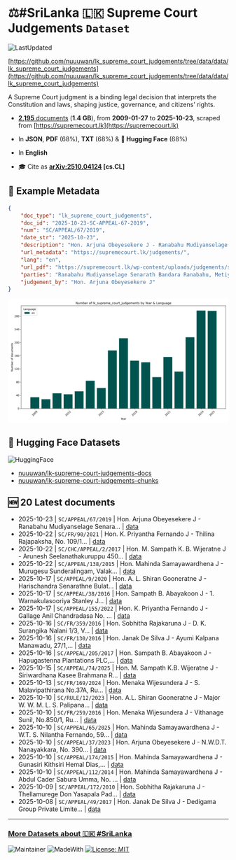 # ⚖️#SriLanka 🇱🇰 Supreme Court Judgements `Dataset`

![LastUpdated](https://img.shields.io/badge/last_updated-2025--10--24_10:52:43-green)

[https://github.com/nuuuwan/lk_supreme_court_judgements/tree/data/data/lk_supreme_court_judgements](https://github.com/nuuuwan/lk_supreme_court_judgements/tree/data/data/lk_supreme_court_judgements)

A Supreme Court judgment is a binding legal decision that interprets the Constitution and laws, shaping justice, governance, and citizens’ rights.

- [**2,195** documents](https://github.com/nuuuwan/lk_supreme_court_judgements/tree/data/data/lk_supreme_court_judgements) (**1.4 GB**), from **2009-01-27** to **2025-10-23**, scraped from [https://supremecourt.lk](https://supremecourt.lk)

- In **JSON**, **PDF** (68%), **TXT** (68%) & **🤗 Hugging Face** (68%)

- In **English**

- 🎓 Cite as **[arXiv:2510.04124](https://arxiv.org/abs/2510.04124) [cs.CL]**

## 📝 Example Metadata

```json
{
    "doc_type": "lk_supreme_court_judgements",
    "doc_id": "2025-10-23-SC-APPEAL-67-2019",
    "num": "SC/APPEAL/67/2019",
    "date_str": "2025-10-23",
    "description": "Hon. Arjuna Obeyesekere J - Ranabahu Mudiyanselage Senara...",
    "url_metadata": "https://supremecourt.lk/judgements/",
    "lang": "en",
    "url_pdf": "https://supremecourt.lk/wp-content/uploads/judgements/sc_appeal_67_2019.pdf",
    "parties": "Ranabahu Mudiyanselage Senarath Bandara Ranabahu, Metiyanagama, Karambe, Maho SUBSTITUTED PLAINTIFF \u2013 RESPONDENT \u2013 APPELLANT - Vs - Ranabahu Mudiyanselage Ranjith Jaya\udbc0\udd9fssa, Metiyanagama, Karambe, Maho SUBSTITUTED DEFENDANT \u2013 APPELLANT \u2013 RESPONDENT\n\nView More",
    "judgement_by": "Hon. Arjuna Obeyesekere J"
}
```

![Chart](https://raw.githubusercontent.com/nuuuwan/lk_supreme_court_judgements/refs/heads/data/data/lk_supreme_court_judgements/docs_by_year_and_lang.png)

## 🤗 Hugging Face Datasets

![HuggingFace](https://img.shields.io/badge/-HuggingFace-FDEE21?style=for-the-badge&logo=HuggingFace)

- [nuuuwan/lk-supreme-court-judgements-docs](https://huggingface.co/datasets/nuuuwan/lk-supreme-court-judgements-docs)
- [nuuuwan/lk-supreme-court-judgements-chunks](https://huggingface.co/datasets/nuuuwan/lk-supreme-court-judgements-chunks)

## 🆕 20 Latest documents

- 2025-10-23 | `SC/APPEAL/67/2019` | Hon. Arjuna Obeyesekere J - Ranabahu Mudiyanselage Senara... | [data](https://github.com/nuuuwan/lk_supreme_court_judgements/tree/data/data/lk_supreme_court_judgements/2020s/2025/2025-10-23-SC-APPEAL-67-2019)
- 2025-10-22 | `SC/FR/90/2021` | Hon. K. Priyantha Fernando J - Thilina Rajapaksha, No. 109/1... | [data](https://github.com/nuuuwan/lk_supreme_court_judgements/tree/data/data/lk_supreme_court_judgements/2020s/2025/2025-10-22-SC-FR-90-2021)
- 2025-10-22 | `SC/CHC/APPEAL/2/2017` | Hon. M. Sampath K. B. Wijeratne J - Arunesh Seelanathakuruppu 450... | [data](https://github.com/nuuuwan/lk_supreme_court_judgements/tree/data/data/lk_supreme_court_judgements/2020s/2025/2025-10-22-SC-CHC-APPEAL-2-2017)
- 2025-10-22 | `SC/APPEAL/138/2015` | Hon. Mahinda Samayawardhena J - Murugesu Sunderalingam, Valak... | [data](https://github.com/nuuuwan/lk_supreme_court_judgements/tree/data/data/lk_supreme_court_judgements/2020s/2025/2025-10-22-SC-APPEAL-138-2015)
- 2025-10-17 | `SC/APPEAL/9/2020` | Hon. A. L. Shiran Gooneratne J - Harischandra Senarathne Bulat... | [data](https://github.com/nuuuwan/lk_supreme_court_judgements/tree/data/data/lk_supreme_court_judgements/2020s/2025/2025-10-17-SC-APPEAL-9-2020)
- 2025-10-17 | `SC/APPEAL/38/2016` | Hon. Sampath B. Abayakoon J - 1. Warnakulasooriya Stanley J... | [data](https://github.com/nuuuwan/lk_supreme_court_judgements/tree/data/data/lk_supreme_court_judgements/2020s/2025/2025-10-17-SC-APPEAL-38-2016)
- 2025-10-17 | `SC/APPEAL/155/2022` | Hon. K. Priyantha Fernando J - Gallage Anil Chandradasa No. ... | [data](https://github.com/nuuuwan/lk_supreme_court_judgements/tree/data/data/lk_supreme_court_judgements/2020s/2025/2025-10-17-SC-APPEAL-155-2022)
- 2025-10-16 | `SC/FR/359/2016` | Hon. Sobhitha Rajakaruna J - D. K. Surangika Nalani 1/3, V... | [data](https://github.com/nuuuwan/lk_supreme_court_judgements/tree/data/data/lk_supreme_court_judgements/2020s/2025/2025-10-16-SC-FR-359-2016)
- 2025-10-16 | `SC/FR/130/2016` | Hon. Janak De Silva J - Ayumi Kalpana Manawadu, 27/1,... | [data](https://github.com/nuuuwan/lk_supreme_court_judgements/tree/data/data/lk_supreme_court_judgements/2020s/2025/2025-10-16-SC-FR-130-2016)
- 2025-10-16 | `SC/APPEAL/205/2017` | Hon. Sampath B. Abayakoon J - Hapugastenna Plantations PLC,... | [data](https://github.com/nuuuwan/lk_supreme_court_judgements/tree/data/data/lk_supreme_court_judgements/2020s/2025/2025-10-16-SC-APPEAL-205-2017)
- 2025-10-15 | `SC/APPEAL/74/2025` | Hon. M. Sampath K.B. Wijeratne J - Siriwardhana Kasee Brahmana R... | [data](https://github.com/nuuuwan/lk_supreme_court_judgements/tree/data/data/lk_supreme_court_judgements/2020s/2025/2025-10-15-SC-APPEAL-74-2025)
- 2025-10-13 | `SC/FR/169/2024` | Hon. Menaka Wijesundera J - S. Malavipathirana No.37A, Ru... | [data](https://github.com/nuuuwan/lk_supreme_court_judgements/tree/data/data/lk_supreme_court_judgements/2020s/2025/2025-10-13-SC-FR-169-2024)
- 2025-10-10 | `SC/RULE/12/2023` | Hon. A.L. Shiran Gooneratne J - Major W. W. M. L. S. Palipana... | [data](https://github.com/nuuuwan/lk_supreme_court_judgements/tree/data/data/lk_supreme_court_judgements/2020s/2025/2025-10-10-SC-RULE-12-2023)
- 2025-10-10 | `SC/FR/259/2016` | Hon. Menaka Wijesundera J - Vithanage Sunil, No.850/1, Ru... | [data](https://github.com/nuuuwan/lk_supreme_court_judgements/tree/data/data/lk_supreme_court_judgements/2020s/2025/2025-10-10-SC-FR-259-2016)
- 2025-10-10 | `SC/APPEAL/65/2025` | Hon. Mahinda Samayawardhena J - W.T. S. Nilantha Fernando, 59... | [data](https://github.com/nuuuwan/lk_supreme_court_judgements/tree/data/data/lk_supreme_court_judgements/2020s/2025/2025-10-10-SC-APPEAL-65-2025)
- 2025-10-10 | `SC/APPEAL/37/2023` | Hon. Arjuna Obeyesekere J - N.W.D.T. Nanayakkara, No. 390... | [data](https://github.com/nuuuwan/lk_supreme_court_judgements/tree/data/data/lk_supreme_court_judgements/2020s/2025/2025-10-10-SC-APPEAL-37-2023)
- 2025-10-10 | `SC/APPEAL/174/2015` | Hon. Mahinda Samayawardhena J - Gunasiri Kithsiri Hemal Dias,... | [data](https://github.com/nuuuwan/lk_supreme_court_judgements/tree/data/data/lk_supreme_court_judgements/2020s/2025/2025-10-10-SC-APPEAL-174-2015)
- 2025-10-10 | `SC/APPEAL/112/2014` | Hon. Mahinda Samayawardhena J - Abdul Cader Sabura Umma, No. ... | [data](https://github.com/nuuuwan/lk_supreme_court_judgements/tree/data/data/lk_supreme_court_judgements/2020s/2025/2025-10-10-SC-APPEAL-112-2014)
- 2025-10-09 | `SC/APPEAL/172/2010` | Hon. Sobhitha Rajakaruna J - Thellamurege Don Yasapala Pad... | [data](https://github.com/nuuuwan/lk_supreme_court_judgements/tree/data/data/lk_supreme_court_judgements/2020s/2025/2025-10-09-SC-APPEAL-172-2010)
- 2025-10-08 | `SC/APPEAL/49/2017` | Hon. Janak De Silva J - Dedigama Group Private Limite... | [data](https://github.com/nuuuwan/lk_supreme_court_judgements/tree/data/data/lk_supreme_court_judgements/2020s/2025/2025-10-08-SC-APPEAL-49-2017)

---

### [More Datasets about 🇱🇰 #SriLanka](https://github.com/nuuuwan/lk_datasets)

![Maintainer](https://img.shields.io/badge/maintainer-nuuuwan-red)
![MadeWith](https://img.shields.io/badge/made_with-python-blue)
[![License: MIT](https://img.shields.io/badge/License-MIT-yellow.svg)](https://opensource.org/licenses/MIT)
